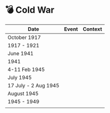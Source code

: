 # 💣 Cold War

| Date                 | Event | Context |
| -------------------- | ----- | ------- |
| October 1917         |       |         |
| 1917 - 1921          |       |         |
| June 1941            |       |         |
| 1941                 |       |         |
| 4-11 Feb 1945        |       |         |
| July 1945            |       |         |
| 17 July - 2 Aug 1945 |       |         |
| August 1945          |       |         |
| 1945 - 1949          |       |         |
|                      |       |         |
